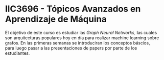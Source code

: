 # IIC3696 - Tópicos Avanzados en Aprendizaje de Máquina

El objetivo de este curso es estudiar las _Graph Neural Networks_, las cuales son arquitecturas populares hoy en día para realizar machine learning sobre grafos. En las primeras semanas se introduciran los conceptos báscios, para luego pasar a las presentaciones de papers por parte de los estudiantes.
